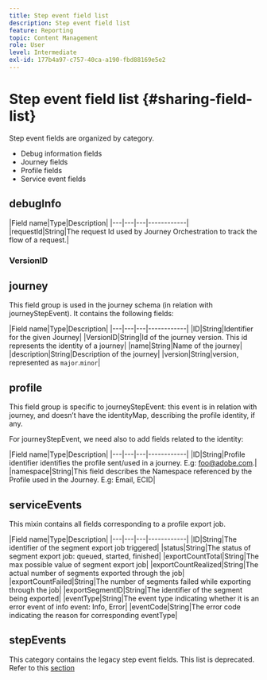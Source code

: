 ```yaml
---
title: Step event field list
description: Step event field list
feature: Reporting
topic: Content Management
role: User
level: Intermediate
exl-id: 177b4a97-c757-40ca-a190-fbd88169e5e2
---
```

# Step event field list {#sharing-field-list}

Step event fields are organized by category.

* Debug information fields
* Journey fields
* Profile fields
* Service event fields

## debugInfo

|Field name|Type|Description|
|---|---|---|------------|
|requestId|String|The request Id used by Journey Orchestration to track the flow of a request.|

### VersionID

## journey

This field group is used in the journey schema (in relation with journeyStepEvent). It contains the following fields:

|Field name|Type|Description|
|---|---|---|------------|
|ID|String|Identifier for the given Journey|
|VersionID|String|Id of the journey version. This id represents the identity of a journey|
|name|String|Name of the journey|
|description|String|Description of the journey|
|version|String|version, represented as `major`.`minor`|

## profile

This field group is specific to journeyStepEvent: this event is in relation with journey, and doesn’t have the identityMap, describing the profile identity, if any.

For journeyStepEvent, we need also to add fields related to the identity:

|Field name|Type|Description|
|---|---|---|------------|
|ID|String|Profile identifier identifies the profile sent/used in a journey. E.g: foo@adobe.com.|
|namespace|String|This field describes the Namespace referenced by the Profile used in the Journey. E.g: Email, ECID|

## serviceEvents

This mixin contains all fields corresponding to a profile export job. 

|Field name|Type|Description|
|---|---|---|------------|
|ID|String|The identifier of the segment export job triggered|
|status|String|The status of segment export job: queued, started, finished|
|exportCountTotal|String|The max possible value of segment export job|
|exportCountRealized|String|The actual number of segments exported through the job|
|exportCountFailed|String|The number of segments failed while exporting through the job|
|exportSegmentID|String|The identifier of the segment being exported|
|eventType|String|The event type indicating whether it is an error event of info event: Info, Error|
|eventCode|String|The error code indicating the reason for corresponding eventType|

## stepEvents

This category contains the legacy step event fields. This list is deprecated. Refer to this [section](../reports/sharing-legacy-fields.md)
